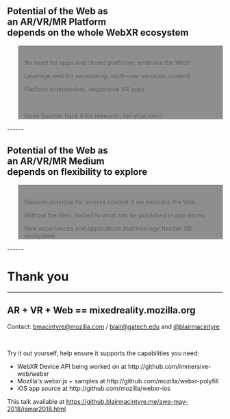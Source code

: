 
<!-- .slide: data-background="resources/textures/background-radial.jpeg" style="text-align: left;" -->

<h2>Potential of the Web as <br>an AR/VR/MR Platform<br>depends on the whole WebXR ecosystem</h2>
<blockquote style="background: rgba(32, 32, 32, 0.5);">
<br>
<p>No need for apps and closed platforms; embrace the Web!</p>
<p>Leverage web for networking, multi-user services, content</p>
<p>Platform independent, responsive XR apps</p>
<br>
<p>Open Source: hack it for research, run your own!</p>
</blockquote>
------

<!-- .slide: data-background="resources/textures/ironman.png" -->

<h2>Potential of the Web as <br>an AR/VR/MR Medium<br>depends on flexibility to explore</h2>
<blockquote style="background: rgba(32, 32, 32, 0.5);">
<br>
<p>Massive potential for diverse content if we embrace the Web</p>
<p>Without the Web, limited to what can be published in app stores</p>
<p>New experiences and applications that leverage flexible XR ecosystem</p>
</blockquote>
------
<!-- .slide: data-background="resources/textures/background-radial.jpeg" style="text-align: left;" -->

# Thank you

------

<!-- .slide: data-background="resources/textures/background-radial.jpeg" style="text-align: left;" -->

<h2>AR + VR + Web == mixedreality.mozilla.org</h2>
<p>Contact: <a href="mailto:bmacintyre@mozilla.com">bmacintyre@mozilla.com</a> / <a href="mailto:blair@gatech.edu">blair@gatech.edu</a> 
and <a href="https://twitter.com/blairmacintyre">@blairmacintyre</a></p>
<br>
<p>Try it out yourself, help ensure it supports the capabilities you need:</p>
<ul>
    <li>WebXR Device API being worked on at http://github.com/immersive-web/webxr</li>
    <li>Mozilla's webxr.js + samples at http://github.com/mozilla/webxr-polyfill</li>
    <li>iOS app source at http://github.com/mozilla/webxr-ios</li>
</ul>

<p>This talk available at <a href="https://github.blairmacintyre.me/awe-may-2018/ismar2018.html">https://github.blairmacintyre.me/awe-may-2018/ismar2018.html</a></p>


